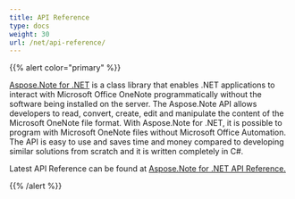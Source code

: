```yaml
---
title: API Reference
type: docs
weight: 30
url: /net/api-reference/
---
```


{{% alert color="primary" %}} 

[Aspose.Note for .NET](https://products.aspose.com/note/net/) is a class library that enables .NET applications to interact with Microsoft Office OneNote programmatically without the software being installed on the server. The Aspose.Note API allows developers to read, convert, create, edit and manipulate the content of the Microsoft OneNote file format. With Aspose.Note for .NET, it is possible to program with Microsoft OneNote files without Microsoft Office Automation. The API is easy to use and saves time and money compared to developing similar solutions from scratch and it is written completely in C#.

Latest API Reference can be found at [Aspose.Note for .NET API Reference.](https://reference.aspose.com/note/net)

{{% /alert %}}
